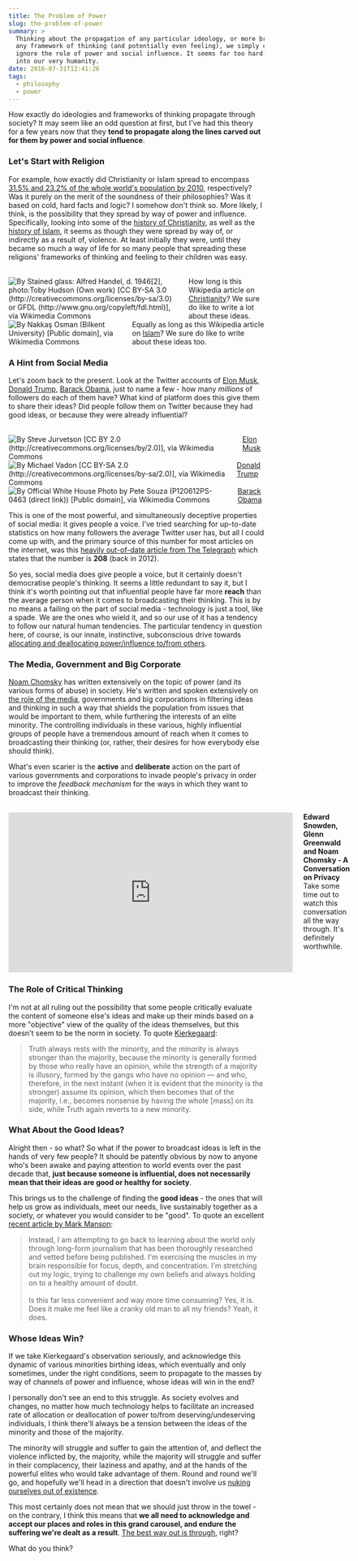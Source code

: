 ```yaml
---
title: The Problem of Power
slug: the-problem-of-power
summary: >
  Thinking about the propagation of any particular ideology, or more broadly,
  any framework of thinking (and potentially even feeling), we simply can't
  ignore the role of power and social influence. It seems far too hard-wired
  into our very humanity.
date: 2016-07-31T12:41:26
tags:
  - philosophy
  - power
---
```


How exactly do ideologies and frameworks of thinking propagate
through society? It may seem like an odd question at first, but I've had this
theory for a few years now that they **tend to propagate along the lines carved
out for them by power and social influence**.

### Let's Start with Religion
For example, how exactly did Christianity or Islam spread to encompass [31.5%
and 23.2% of the whole world's population by
2010](http://www.pewforum.org/2012/12/18/global-religious-landscape-exec/),
respectively? Was
it purely on the merit of the soundness of their philosophies? Was it based on
cold, hard facts and logic? I somehow don't think so. More likely, I think, is
the possibility that they spread by way of power and influence. Specifically,
looking into some of the [history of
Christianity](https://en.wikipedia.org/wiki/Christianity_and_violence), as well
as the  [history of
Islam](https://en.wikipedia.org/wiki/Early_Muslim_conquests), it seems as though
they were spread by way of, or indirectly as a result of, violence. At least
initially they were, until they became so much a way of life for so many people
that spreading these religions' frameworks of thinking and feeling to their
children was easy.

<div class="row">&nbsp;</div>

<div class="row">
  <div class="six columns">
    <div class="centered img1">
      <img src="/assets/blog/images/jesus.jpg"
        title="By Stained glass: Alfred Handel, d. 1946[2], photo:Toby Hudson (Own work) [CC BY-SA 3.0 (http://creativecommons.org/licenses/by-sa/3.0) or GFDL (http://www.gnu.org/copyleft/fdl.html)], via Wikimedia Commons" />
    </div>
    <div class="centered img-caption">
      How long is this Wikipedia article on
      <a href="https://en.wikipedia.org/wiki/Christianity">Christianity</a>?
      We sure do like to write a lot about these ideas.
    </div>
  </div>
  <div class="six columns centered">
    <div class="centered img1">
      <img src="/assets/blog/images/muhammad.jpg"
        title="By Nakkaş Osman (Bilkent University) [Public domain], via Wikimedia Commons" />
    </div>
    <div class="centered img-caption">
      Equally as long as this Wikipedia article on
      <a href="https://en.wikipedia.org/wiki/Islam">Islam</a>?
      We sure do like to write about these ideas too.
    </div>
  </div>
</div>

### A Hint from Social Media
Let's zoom back to the present. Look at the Twitter accounts of
[Elon Musk](https://twitter.com/elonmusk),
[Donald Trump](https://twitter.com/realDonaldTrump),
[Barack Obama](https://twitter.com/BarackObama), just
to name a few - how many *millions* of followers do each of them have? What
kind of platform does this give them to share their ideas? Did people follow
them on Twitter because they had good ideas, or because they were already
influential?

<div class="row">&nbsp;</div>

<div class="row">
  <div class="four columns">
    <div class="centered img1">
      <img src="/assets/blog/images/elonmusk.jpg"
        title="By Steve Jurvetson [CC BY 2.0 (http://creativecommons.org/licenses/by/2.0)], via Wikimedia Commons" />
    </div>
    <div class="centered img-caption">
      <a href="https://en.wikipedia.org/wiki/Elon_Musk">Elon Musk</a>
    </div>
  </div>
  <div class="four columns">
    <div class="centered img1">
      <img src="/assets/blog/images/donaldtrump.jpg"
        title="By Michael Vadon [CC BY-SA 2.0 (http://creativecommons.org/licenses/by-sa/2.0)], via Wikimedia Commons" />
    </div>
    <div class="centered img-caption">
      <a href="https://en.wikipedia.org/wiki/Donald_Trump">Donald Trump</a>
    </div>
  </div>
  <div class="four columns">
    <div class="centered img1">
      <img src="/assets/blog/images/barackobama.jpg"
        title="By Official White House Photo by Pete Souza (P120612PS-0463 (direct link)) [Public domain], via Wikimedia Commons" />
    </div>
    <div class="centered img-caption">
      <a href="https://en.wikipedia.org/wiki/Barack_Obama">Barack Obama</a>
    </div>
  </div>
</div>

This is one of the most powerful, and simultaneously deceptive properties
of social media: it gives people a voice. I've tried searching for up-to-date
statistics on how many followers the average Twitter user has, but all I could
come up with, and the primary source of this number for most articles on
the internet, was this
[heavily out-of-date article from The Telegraph](http://www.telegraph.co.uk/technology/news/9601327/Average-Twitter-user-is-an-an-American-woman-with-an-iPhone-and-208-followers.html)
which states that the number is **208** (back in 2012).

So yes, social media does give people a voice, but it certainly doesn't
democratise people's thinking. It seems a little redundant to say it, but I
think it's worth pointing out that influential people have far more **reach**
than the average person when it comes to broadcasting their thinking. This is
by no means a failing on the part of
social media - technology is just a tool, like a spade. We are the ones who
wield it, and so our use of it has a tendency to follow our natural human
tendencies. The particular tendency in question here, of course, is our
innate, instinctive, subconscious drive towards
[allocating and deallocating power/influence to/from others](http://socrates.berkeley.edu/~keltner/publications/keltner.advances.2008.pdf).

### The Media, Government and Big Corporate
[Noam Chomsky](https://en.wikipedia.org/wiki/Noam_Chomsky) has written
extensively on the topic of power (and its various forms of abuse) in society.
He's written and spoken extensively on
[the role of the media](https://www.amazon.com/Manufacturing-Consent-Noam-Chomsky-Media/dp/B0031DDI4I),
governments and big corporations in filtering ideas and thinking in such a way
that shields the population from issues that would be important to them, while
furthering the interests of an elite minority. The controlling individuals
in these various, highly influential groups of people have a tremendous amount
of reach when it comes to broadcasting their thinking (or, rather, their
desires for how everybody else should think).

What's even scarier is the **active** and **deliberate** action on the part
of various governments and corporations to invade people's privacy in order
to improve the *feedback mechanism* for the ways in which they want to broadcast
their thinking.

<div class="row">&nbsp;</div>

<div class="row">
  <div class="twelve columns">
    <div class="centered video-embed">
      <iframe width="560" height="315" src="https://www.youtube.com/embed/IOksJKfapVM?start=668" frameborder="0" allowfullscreen></iframe>
    </div>
    <div class="centered img-caption">
      <b>Edward Snowden, Glenn Greenwald and Noam Chomsky - A Conversation on Privacy</b><br />
      Take some time out to watch this conversation all the way through. It's
      definitely worthwhile.
    </div>
  </div>
</div>

### The Role of Critical Thinking
I'm not at all ruling out the possibility that some people critically
evaluate the content of someone else's ideas and make up their minds based
on a more "objective" view of the quality of the ideas themselves, but this
doesn't seem to be the norm in society. To quote
[Kierkegaard](https://www.brainpickings.org/2014/11/26/kierkegaard-individual-crowd-conformity-minority/):

> Truth always rests with the minority, and the minority is always stronger than
the majority, because the minority is generally formed by those who really have
an opinion, while the strength of a majority is illusory, formed by the gangs
who have no opinion — and who, therefore, in the next instant (when it is
evident that the minority is the stronger) assume its opinion, which then
becomes that of the majority, i.e., becomes nonsense by having the whole [mass]
on its side, while Truth again reverts to a new minority.

### What About the Good Ideas?
Alright then - so what? So what if the power to broadcast ideas is left in the
hands of very few people? It should be patently obvious by now to anyone who's
been awake and paying attention to world events over the past decade that,
**just because someone is influential, does not necessarily mean that their
ideas are good or healthy for society**.

This brings us to the challenge of finding the **good ideas** - the ones
that will help us grow as individuals, meet our needs, live sustainably
together as a society, or whatever you would consider to be "good". To
quote an excellent [recent article by Mark Manson](https://markmanson.net/crazy-world):

> Instead, I am attempting to go back to learning about the world only through
long-form journalism that has been thoroughly researched and vetted before being
published. I'm exercising the muscles in my brain responsible for focus, depth,
and concentration. I'm stretching out my logic, trying to challenge my own
beliefs and always holding on to a healthy amount of doubt.<br /><br />
> Is this far less convenient and way more time consuming? Yes, it is. Does it
make me feel like a cranky old man to all my friends? Yeah, it does.

### Whose Ideas Win?
If we take Kierkegaard's observation seriously, and acknowledge this dynamic of
various minorities birthing ideas, which eventually and only sometimes, under
the right conditions, seem to propagate to the masses by way of channels of
power and influence, whose ideas will win in the end?

I personally don't see an end to this struggle. As society evolves and changes,
no matter how much technology helps to facilitate an increased rate of
allocation or deallocation of power to/from deserving/undeserving individuals, I
think there'll always be a tension between the ideas of the minority and those
of the majority.

The minority will struggle and suffer to gain the attention of,
and deflect the violence inflicted by, the majority, while the majority will
struggle and suffer in their complacency, their laziness and apathy, and at the
hands of the powerful elites who would take advantage of them. Round and round
we'll go, and hopefully we'll head in a direction that doesn't involve us
[nuking ourselves out of existence](http://www.icanw.org/the-facts/nuclear-arsenals/).

This most certainly does not mean that we should just throw in the towel -
on the contrary, I think this means that **we all need to acknowledge and accept our
places and roles in this grand carousel, and endure the suffering we're dealt
as a result**. [The best way out is through](https://en.wikisource.org/wiki/A_Servant_to_Servants),
right?

What do you think?
